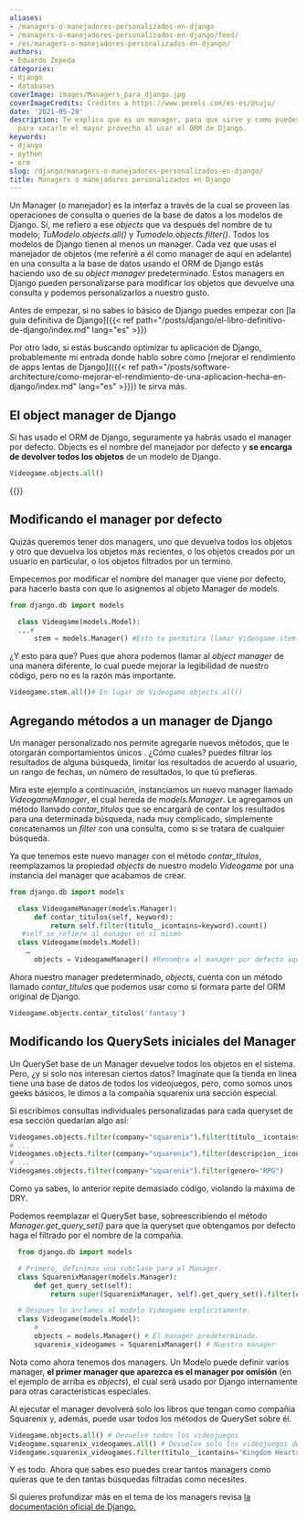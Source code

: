 ```yaml
---
aliases:
- /managers-o-manejadores-personalizados-en-django
- /managers-o-manejadores-personalizados-en-django/feed/
- /es/managers-o-manejadores-personalizados-en-django/
authors:
- Eduardo Zepeda
categories:
- django
- databases
coverImage: images/Managers_para_django.jpg
coverImageCredits: Créditos a https://www.pexels.com/es-es/@suju/
date: '2021-05-28'
description: Te explico que es un manager, para que sirve y como puedes crear y personalizarlos
  para sacarle el mayor provecho al usar el ORM de Django.
keywords:
- django
- python
- orm
slug: /django/managers-o-manejadores-personalizados-en-django/
title: Managers o manejadores personalizados en Django
---
```


Un Manager (o manejador) es la interfaz a través de la cual se proveen las operaciones de consulta o queries de la base de datos a los modelos de Django. Sí, me refiero a ese _objects_ que va después del nombre de tu modelo; _TuModelo.objects.all()_ y _Tumodelo.objects.filter()_. Todos los modelos de Django tienen al menos un manager. Cada vez que usas el manejador de objetos (me referiré a él como manager de aquí en adelante) en una consulta a la base de datos usando el ORM de Django estás haciendo uso de su _object manager_ predeterminado. Estos managers en Django pueden personalizarse para modificar los objetos que devuelve una consulta y podemos personalizarlos a nuestro gusto.

Antes de empezar, si no sabes lo básico de Django puedes empezar con [la guia definitiva de Django]({{< ref path="/posts/django/el-libro-definitivo-de-django/index.md" lang="es" >}})

Por otro lado, si estás buscando optimizar tu aplicación de Django, probablemente mi entrada donde hablo sobre como [mejorar el rendimiento de apps lentas de Django](({{< ref path="/posts/software-architecture/como-mejorar-el-rendimiento-de-una-aplicacion-hecha-en-django/index.md" lang="es" >}})) te sirva más.

## El object manager de Django

Si has usado el ORM de Django, seguramente ya habrás usado el manager por defecto. Objects es el nombre del manejador por defecto y **se encarga de devolver todos los objetos** de un modelo de Django.

```python
Videogame.objects.all()
```

{{<ad>}}

## Modificando el manager por defecto

Quizás queremos tener dos managers, uno que devuelva todos los objetos y otro que devuelva los objetos más recientes, o los objetos creados por un usuario en particular, o los objetos filtrados por un termino.

Empecemos por modificar el nombre del manager que viene por defecto, para hacerlo basta con que lo asignemos al objeto Manager de models.

```python
from django.db import models

  class Videogame(models.Model):
  ...#
      stem = models.Manager() #Esto te permitira llamar Videogame.stem.all() en lugar de Videogame.objects.all()
```

¿Y esto para que? Pues que ahora podemos llamar al _object manager_ de una manera diferente, lo cual puede mejorar la legibilidad de nuestro código, pero no es la razón más importante.

```python
Videogame.stem.all()# En lugar de Videogame.objects.all()
```

## Agregando métodos a un manager de Django

Un manager personalizado nos permite agregarle nuevos métodos, que le otorgarán comportamientos únicos . ¿Cómo cuales? puedes filtrar los resultados de alguna búsqueda, limitar los resultados de acuerdo al usuario, un rango de fechas, un número de resultados, lo que tú prefieras.

Mira este ejemplo a continuación, instanciamos un nuevo manager llamado _VideogameManager_, el cual hereda de _models.Manager_. Le agregamos un método llamado _contar\_títulos_ que se encargará de contar los resultados para una determinada búsqueda, nada muy complicado, simplemente concatenamos un _filter_ con una consulta, como si se tratara de cualquier búsqueda.

Ya que tenemos este nuevo manager con el método _contar\_titulos_, reemplazamos la propiedad _objects_ de nuestro modelo _Videogame_ por una instancia del manager que acabamos de crear.

```python
from django.db import models

  class VideogameManager(models.Manager):
      def contar_titulos(self, keyword):
          return self.filter(titulo__icontains=keyword).count()
   #self se refiere al manager en sí mismo
  class Videogame(models.Model):
    …
      objects = VideogameManager() #Renombra al manager por defecto aquí se usa objects para ser consistente
```

Ahora nuestro manager predeterminado, _objects_, cuenta con un método llamado _contar\_titulos_ que podemos usar como si formara parte del ORM original de Django.

```python
Videogame.objects.contar_titulos('fantasy')
```

## Modificando los QuerySets iniciales del Manager

Un QuerySet base de un Manager devuelve todos los objetos en el sistema. Pero, ¿y si solo nos interesan ciertos datos? Imagínate que la tienda en linea tiene una base de datos de todos los videojuegos, pero, como somos unos geeks básicos, le dimos a la compañia squarenix una sección especial.

Si escribimos consultas individuales personalizadas para cada queryset de esa sección quedarían algo así:

```python
Videogames.objects.filter(company="squarenix").filter(titulo__icontains="Fantasy")
# ...
Videogames.objects.filter(company="squarenix").filter(descripcion__icontains="Aventura")
# ...
Videogames.objects.filter(company="squarenix").filter(genero="RPG")
```

Como ya sabes, lo anterior repite demasiado código, violando la máxima de DRY.

Podemos reemplazar el QuerySet base, sobreescribiendo el método _Manager.get\_query\_set()_ para que la queryset que obtengamos por defecto haga el filtrado por el nombre de la compañia.

```python
  from django.db import models

  # Primero, definimos una subclase para el Manager.
  class SquarenixManager(models.Manager):
      def get_query_set(self):
          return super(SquarenixManager, self).get_query_set().filter(company='squarenix')

  # Despues lo anclamos al modelo Videogame explícitamente.
  class Videogame(models.Model):
      # ...
      objects = models.Manager() # El manager predeterminado.
      squarenix_videogames = SquarenixManager() # Nuestro manager
```

Nota como ahora tenemos dos managers. Un Modelo puede definir varios manager, **el primer manager que aparezca es el manager por omisión** (en el ejemplo de arriba es _objects_), el cual será usado por Django internamente para otras características especiales.

Al ejecutar el manager devolverá solo los libros que tengan como compañia Squarenix y, además, puede usar todos los métodos de QuerySet sobre él.

```python
Videogame.objects.all() # Devuelve todos los videojuegos
Videogame.squarenix_videogames.all() # Devuelve solo los videojuegos de squarenix
Videogame.squarenix_videogames.filter(titulo__icontains='Kingdom Hearts') #Devuelve los videojuegos de squarenix cuyo título contenga Kingdom Hearts
```

Y es todo. Ahora que sabes eso puedes crear tantos managers como quieras que te den tantas búsquedas filtradas como necesites.

Si quieres profundizar más en el tema de los managers revisa [la documentación oficial de Django.](https://docs.djangoproject.com/en/3.2/topics/db/managers/#?)